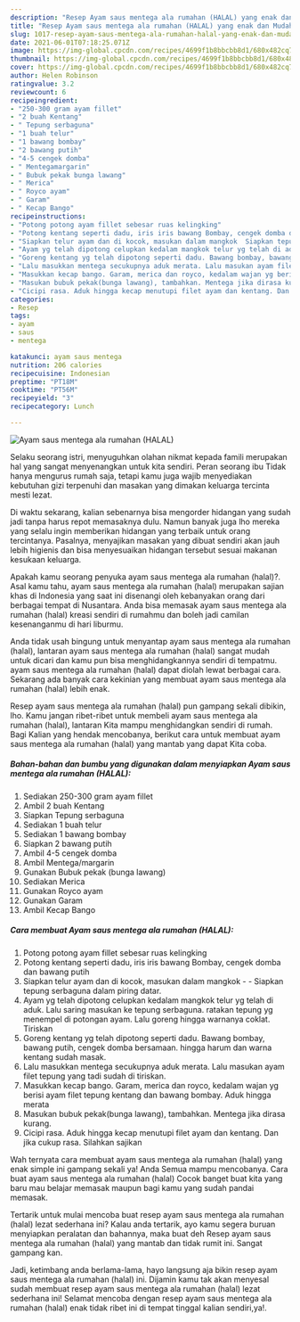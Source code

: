 ```yaml
---
description: "Resep Ayam saus mentega ala rumahan (HALAL) yang enak dan Mudah Dibuat"
title: "Resep Ayam saus mentega ala rumahan (HALAL) yang enak dan Mudah Dibuat"
slug: 1017-resep-ayam-saus-mentega-ala-rumahan-halal-yang-enak-dan-mudah-dibuat
date: 2021-06-01T07:18:25.071Z
image: https://img-global.cpcdn.com/recipes/4699f1b8bbcbb8d1/680x482cq70/ayam-saus-mentega-ala-rumahan-halal-foto-resep-utama.jpg
thumbnail: https://img-global.cpcdn.com/recipes/4699f1b8bbcbb8d1/680x482cq70/ayam-saus-mentega-ala-rumahan-halal-foto-resep-utama.jpg
cover: https://img-global.cpcdn.com/recipes/4699f1b8bbcbb8d1/680x482cq70/ayam-saus-mentega-ala-rumahan-halal-foto-resep-utama.jpg
author: Helen Robinson
ratingvalue: 3.2
reviewcount: 6
recipeingredient:
- "250-300 gram ayam fillet"
- "2 buah Kentang"
- " Tepung serbaguna"
- "1 buah telur"
- "1 bawang bombay"
- "2 bawang putih"
- "4-5 cengek domba"
- " Mentegamargarin"
- " Bubuk pekak bunga lawang"
- " Merica"
- " Royco ayam"
- " Garam"
- " Kecap Bango"
recipeinstructions:
- "Potong potong ayam fillet sebesar ruas kelingking"
- "Potong kentang seperti dadu, iris iris bawang Bombay, cengek domba dan bawang putih"
- "Siapkan telur ayam dan di kocok, masukan dalam mangkok  Siapkan tepung serbaguna dalam piring datar."
- "Ayam yg telah dipotong celupkan kedalam mangkok telur yg telah di aduk. Lalu saring masukan ke tepung serbaguna. ratakan tepung yg menempel di potongan ayam. Lalu goreng hingga warnanya coklat. Tiriskan"
- "Goreng kentang yg telah dipotong seperti dadu. Bawang bombay, bawang putih, cengek domba bersamaan. hingga harum dan warna kentang sudah masak."
- "Lalu masukkan mentega secukupnya aduk merata. Lalu masukan ayam filet tepung yang tadi sudah di tiriskan."
- "Masukkan kecap bango. Garam, merica dan royco, kedalam wajan yg berisi ayam filet tepung kentang dan bawang bombay. Aduk hingga merata"
- "Masukan bubuk pekak(bunga lawang), tambahkan. Mentega jika dirasa kurang."
- "Cicipi rasa. Aduk hingga kecap menutupi filet ayam dan kentang. Dan jika cukup rasa. Silahkan sajikan"
categories:
- Resep
tags:
- ayam
- saus
- mentega

katakunci: ayam saus mentega 
nutrition: 206 calories
recipecuisine: Indonesian
preptime: "PT18M"
cooktime: "PT56M"
recipeyield: "3"
recipecategory: Lunch

---
```



![Ayam saus mentega ala rumahan (HALAL)](https://img-global.cpcdn.com/recipes/4699f1b8bbcbb8d1/680x482cq70/ayam-saus-mentega-ala-rumahan-halal-foto-resep-utama.jpg)

Selaku seorang istri, menyuguhkan olahan nikmat kepada famili merupakan hal yang sangat menyenangkan untuk kita sendiri. Peran seorang ibu Tidak hanya mengurus rumah saja, tetapi kamu juga wajib menyediakan kebutuhan gizi terpenuhi dan masakan yang dimakan keluarga tercinta mesti lezat.

Di waktu  sekarang, kalian sebenarnya bisa mengorder hidangan yang sudah jadi tanpa harus repot memasaknya dulu. Namun banyak juga lho mereka yang selalu ingin memberikan hidangan yang terbaik untuk orang tercintanya. Pasalnya, menyajikan masakan yang dibuat sendiri akan jauh lebih higienis dan bisa menyesuaikan hidangan tersebut sesuai makanan kesukaan keluarga. 



Apakah kamu seorang penyuka ayam saus mentega ala rumahan (halal)?. Asal kamu tahu, ayam saus mentega ala rumahan (halal) merupakan sajian khas di Indonesia yang saat ini disenangi oleh kebanyakan orang dari berbagai tempat di Nusantara. Anda bisa memasak ayam saus mentega ala rumahan (halal) kreasi sendiri di rumahmu dan boleh jadi camilan kesenanganmu di hari liburmu.

Anda tidak usah bingung untuk menyantap ayam saus mentega ala rumahan (halal), lantaran ayam saus mentega ala rumahan (halal) sangat mudah untuk dicari dan kamu pun bisa menghidangkannya sendiri di tempatmu. ayam saus mentega ala rumahan (halal) dapat diolah lewat berbagai cara. Sekarang ada banyak cara kekinian yang membuat ayam saus mentega ala rumahan (halal) lebih enak.

Resep ayam saus mentega ala rumahan (halal) pun gampang sekali dibikin, lho. Kamu jangan ribet-ribet untuk membeli ayam saus mentega ala rumahan (halal), lantaran Kita mampu menghidangkan sendiri di rumah. Bagi Kalian yang hendak mencobanya, berikut cara untuk membuat ayam saus mentega ala rumahan (halal) yang mantab yang dapat Kita coba.

<!--inarticleads1-->

##### Bahan-bahan dan bumbu yang digunakan dalam menyiapkan Ayam saus mentega ala rumahan (HALAL):

1. Sediakan 250-300 gram ayam fillet
1. Ambil 2 buah Kentang
1. Siapkan  Tepung serbaguna
1. Sediakan 1 buah telur
1. Sediakan 1 bawang bombay
1. Siapkan 2 bawang putih
1. Ambil 4-5 cengek domba
1. Ambil  Mentega/margarin
1. Gunakan  Bubuk pekak (bunga lawang)
1. Sediakan  Merica
1. Gunakan  Royco ayam
1. Gunakan  Garam
1. Ambil  Kecap Bango




<!--inarticleads2-->

##### Cara membuat Ayam saus mentega ala rumahan (HALAL):

1. Potong potong ayam fillet sebesar ruas kelingking
1. Potong kentang seperti dadu, iris iris bawang Bombay, cengek domba dan bawang putih
1. Siapkan telur ayam dan di kocok, masukan dalam mangkok -  - Siapkan tepung serbaguna dalam piring datar.
1. Ayam yg telah dipotong celupkan kedalam mangkok telur yg telah di aduk. Lalu saring masukan ke tepung serbaguna. ratakan tepung yg menempel di potongan ayam. Lalu goreng hingga warnanya coklat. Tiriskan
1. Goreng kentang yg telah dipotong seperti dadu. Bawang bombay, bawang putih, cengek domba bersamaan. hingga harum dan warna kentang sudah masak.
1. Lalu masukkan mentega secukupnya aduk merata. Lalu masukan ayam filet tepung yang tadi sudah di tiriskan.
1. Masukkan kecap bango. Garam, merica dan royco, kedalam wajan yg berisi ayam filet tepung kentang dan bawang bombay. Aduk hingga merata
1. Masukan bubuk pekak(bunga lawang), tambahkan. Mentega jika dirasa kurang.
1. Cicipi rasa. Aduk hingga kecap menutupi filet ayam dan kentang. Dan jika cukup rasa. Silahkan sajikan




Wah ternyata cara membuat ayam saus mentega ala rumahan (halal) yang enak simple ini gampang sekali ya! Anda Semua mampu mencobanya. Cara buat ayam saus mentega ala rumahan (halal) Cocok banget buat kita yang baru mau belajar memasak maupun bagi kamu yang sudah pandai memasak.

Tertarik untuk mulai mencoba buat resep ayam saus mentega ala rumahan (halal) lezat sederhana ini? Kalau anda tertarik, ayo kamu segera buruan menyiapkan peralatan dan bahannya, maka buat deh Resep ayam saus mentega ala rumahan (halal) yang mantab dan tidak rumit ini. Sangat gampang kan. 

Jadi, ketimbang anda berlama-lama, hayo langsung aja bikin resep ayam saus mentega ala rumahan (halal) ini. Dijamin kamu tak akan menyesal sudah membuat resep ayam saus mentega ala rumahan (halal) lezat sederhana ini! Selamat mencoba dengan resep ayam saus mentega ala rumahan (halal) enak tidak ribet ini di tempat tinggal kalian sendiri,ya!.


